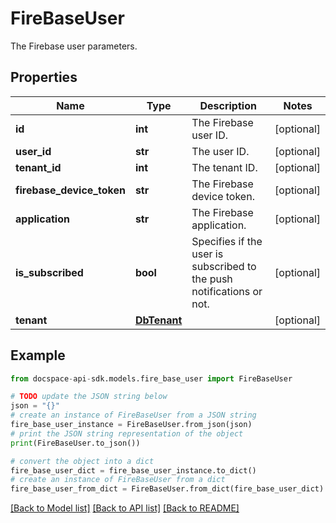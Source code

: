 # FireBaseUser
The Firebase user parameters.

## Properties

Name | Type | Description | Notes
------------ | ------------- | ------------- | -------------
**id** | **int** | The Firebase user ID. | [optional] 
**user_id** | **str** | The user ID. | [optional] 
**tenant_id** | **int** | The tenant ID. | [optional] 
**firebase_device_token** | **str** | The Firebase device token. | [optional] 
**application** | **str** | The Firebase application. | [optional] 
**is_subscribed** | **bool** | Specifies if the user is subscribed to the push notifications or not. | [optional] 
**tenant** | [**DbTenant**](DbTenant.md) |  | [optional] 

## Example

```python
from docspace-api-sdk.models.fire_base_user import FireBaseUser

# TODO update the JSON string below
json = "{}"
# create an instance of FireBaseUser from a JSON string
fire_base_user_instance = FireBaseUser.from_json(json)
# print the JSON string representation of the object
print(FireBaseUser.to_json())

# convert the object into a dict
fire_base_user_dict = fire_base_user_instance.to_dict()
# create an instance of FireBaseUser from a dict
fire_base_user_from_dict = FireBaseUser.from_dict(fire_base_user_dict)
```
[[Back to Model list]](../README.md#documentation-for-models) [[Back to API list]](../README.md#documentation-for-api-endpoints) [[Back to README]](../README.md)


